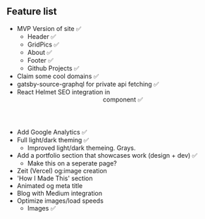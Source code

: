 ## Feature list

- MVP Version of site ✅
  - Header ✅
  - GridPics ✅
  - About ✅
  - Footer ✅
  - Github Projects ✅
- Claim some cool domains ✅
- gatsby-source-graphql for private api fetching ✅
- React Helmet SEO integration in <Header> component ✅
- Add Google Analytics ✅
- Full light/dark theming ✅
  - Improved light/dark themeing. Grays.
- Add a portfolio section that showcases work (design + dev) ✅
  - Make this on a seperate page?
- Zeit (Vercel) og:image creation
- 'How I Made This' section
- Animated og meta title
- Blog with Medium integration
- Optimize images/load speeds
    - Images ✅ 

<!-- - Typography.js fonts -->

